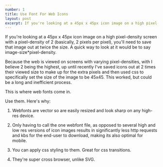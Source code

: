 ```yaml
---
number: 1
title: Use Font For Web Icons
layout: post
excerpt: If you're looking at a 45px x 45px icon image on a high pixel-density screen with a pixel-density of 2 (basically, 2 pixels per pixel), you'll need to save that image out at twice the size. A quick way to look at it would be to say image-size*pixel-density.
---
```


If you're looking at a 45px x 45px icon image on a high pixel-density screen with a pixel-density of 2 (basically, 2 pixels per pixel), you'll need to save that image out at twice the size. A quick way to look at it would be to say image-size&#042;pixel-density.

Because the web is viewed on screens with varying pixel-densities, with I believe 2 being the highest, up until recently I've saved icons out at 2 times their viewed size to make up for the extra pixels and then used css to specifically set the size of the image to be 45x45. This worked, but could be a long and inefficient process.
 
This is where web fonts come in.

Use them. Here's why:

1. Webfonts are vector so are easily resized and look sharp on any high-res device.

2. Only having to call the one webfont file, as opposed to several high and low res versions of icon images results in significantly less http requests and kbs for the end-user to download, making its also optimal for mobile.

3. You can apply css styling to them. Great for css transitions.

4. They're super cross browser, unlike SVG.



